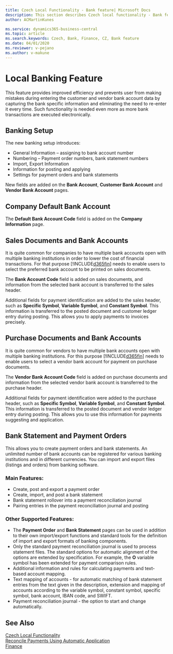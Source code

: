 ```yaml
---
title: Czech Local Functionality - Bank feature| Microsoft Docs
description: This section describes Czech local functionality - Bank feature
author: ACMartinKunes

ms.service: dynamics365-business-central
ms.topic: article
ms.search.keywords: Czech, Bank, Finance, CZ, Bank feature
ms.date: 04/01/2020
ms.reviewer: v-pejano
ms.author: v-makune
---
```


# Local Banking Feature
This feature provides improved efficiency and prevents user from making mistakes during entering the customer and vendor bank account data by capturing the bank specific information and eliminating the need to re-enter it every time. Such functionality is needed even more as more bank transactions are executed electronically.

## Banking Setup
The new banking setup introduces:
- General Information – assigning to bank account number
- Numbering – Payment order numbers, bank statement numbers
- Import, Export Information
- Information for posting and applying
- Settings for payment orders and bank statements

New fields are added on the **Bank Account**, **Customer Bank Account** and **Vendor Bank Account** pages.

## Company Default Bank Account

The **Default Bank Account Code** field is added on the **Company Information** page.

## Sales Documents and Bank Accounts

It is quite common for companies to have multiple bank accounts open with multiple banking institutions in order to lower the cost of financial transactions. For that purpose [!INCLUDE[d365fin](../../includes/d365fin_md.md)] needs to enable users to select the preferred bank account to be printed on sales documents.

The **Bank Account Code** field is added on sales documents, and information from the selected bank account is transferred to the sales header.

Additional fields for payment identification are added to the sales header, such as **Specific Symbol**, **Variable Symbol**, and **Constant Symbol**. This information is transferred to the posted document and customer ledger entry during posting. This allows you to apply payments to invoices precisely.

## Purchase Documents and Bank Accounts

It is quite common for vendors to have multiple bank accounts open with multiple banking institutions. For this purpose [!INCLUDE[d365fin](../../includes/d365fin_md.md)] needs to enable users to select a vendor bank account for payment on purchase documents.

The **Vendor Bank Account Code** field is added on purchase documents and information from the selected vendor bank account is transferred to the purchase header.

Additional fields for payment identification were added to the purchase header, such as **Specific Symbol**, **Variable Symbol**, and **Constant Symbol**. This information is transferred to the posted document and vendor ledger entry during posting. This allows you to use this information for payments suggesting and application.

## Bank Statement and Payment Orders

This allows you to create payment orders and bank statements. An unlimited number of bank accounts can be registered for various banking institutions and in different currencies. You can import and export files (listings and orders) from banking software.

### Main Features:
- Create, post and export a payment order
- Create, import, and post a bank statement
- Bank statement rollover into a payment reconciliation journal
- Pairing entries in the payment reconciliation journal and posting

### Other Supported Features:
- The **Payment Order** and **Bank Statement** pages can be used in addition to their own import/export functions and standard tools for the definition of import and export formats of banking components.
- Only the standard payment reconciliation journal is used to process statement files. The standard options for automatic alignment of the options are extended by specification. For example, the **O** variable symbol has been extended for payment comparison rules.
- Additional information and rules for calculating payments and text-based account mapping.
- Text mapping of accounts - for automatic matching of bank statement entries from the text given in the description, extension and mapping of accounts according to the variable symbol, constant symbol, specific symbol, bank account, IBAN code, and SWIFT.
- Payment reconciliation journal - the option to start and change automatically.

## See Also
[Czech Local Functionality](czech-local-functionality.md)  
[Reconcile Payments Using Automatic Application](../../receivables-how-reconcile-payments-auto-application.md)  
[Finance](finance.md)
